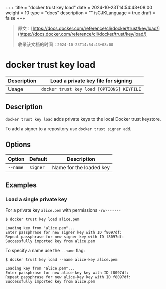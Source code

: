 +++
title = "docker trust key load"
date = 2024-10-23T14:54:43+08:00
weight = 10
type = "docs"
description = ""
isCJKLanguage = true
draft = false
+++

> 原文：[https://docs.docker.com/reference/cli/docker/trust/key/load/](https://docs.docker.com/reference/cli/docker/trust/key/load/)
>
> 收录该文档的时间：`2024-10-23T14:54:43+08:00`

# docker trust key load

| Description | Load a private key file for signing       |
| :---------- | ----------------------------------------- |
| Usage       | `docker trust key load [OPTIONS] KEYFILE` |

## Description

`docker trust key load` adds private keys to the local Docker trust keystore.

To add a signer to a repository use `docker trust signer add`.

## Options

| Option   | Default  | Description             |
| -------- | -------- | ----------------------- |
| `--name` | `signer` | Name for the loaded key |

## Examples

### Load a single private key

For a private key `alice.pem` with permissions `-rw-------`



```console
$ docker trust key load alice.pem

Loading key from "alice.pem"...
Enter passphrase for new signer key with ID f8097df:
Repeat passphrase for new signer key with ID f8097df:
Successfully imported key from alice.pem
```

To specify a name use the `--name` flag:



```console
$ docker trust key load --name alice-key alice.pem

Loading key from "alice.pem"...
Enter passphrase for new alice-key key with ID f8097df:
Repeat passphrase for new alice-key key with ID f8097df:
Successfully imported key from alice.pem
```
